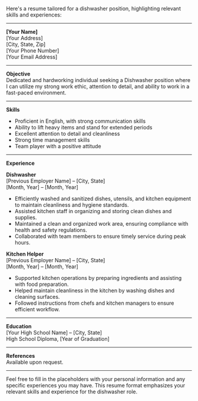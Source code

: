 Here's a resume tailored for a dishwasher position, highlighting relevant skills and experiences:

---

**[Your Name]**  
[Your Address]  
[City, State, Zip]  
[Your Phone Number]  
[Your Email Address]  

---

**Objective**  
Dedicated and hardworking individual seeking a Dishwasher position where I can utilize my strong work ethic, attention to detail, and ability to work in a fast-paced environment.

---

**Skills**  
- Proficient in English, with strong communication skills  
- Ability to lift heavy items and stand for extended periods  
- Excellent attention to detail and cleanliness  
- Strong time management skills  
- Team player with a positive attitude  

---

**Experience**  

**Dishwasher**  
[Previous Employer Name] – [City, State]  
[Month, Year] – [Month, Year]  
- Efficiently washed and sanitized dishes, utensils, and kitchen equipment to maintain cleanliness and hygiene standards.  
- Assisted kitchen staff in organizing and storing clean dishes and supplies.  
- Maintained a clean and organized work area, ensuring compliance with health and safety regulations.  
- Collaborated with team members to ensure timely service during peak hours.  

**Kitchen Helper**  
[Previous Employer Name] – [City, State]  
[Month, Year] – [Month, Year]  
- Supported kitchen operations by preparing ingredients and assisting with food preparation.  
- Helped maintain cleanliness in the kitchen by washing dishes and cleaning surfaces.  
- Followed instructions from chefs and kitchen managers to ensure efficient workflow.  

---

**Education**  
[Your High School Name] – [City, State]  
High School Diploma, [Year of Graduation]  

---

**References**  
Available upon request.

---

Feel free to fill in the placeholders with your personal information and any specific experiences you may have. This resume format emphasizes your relevant skills and experience for the dishwasher role.